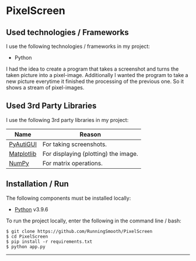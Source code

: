 # PixelScreen

## Used technologies / Frameworks

I use the following technologies / frameworks in my project:

- Python

I had the idea to create a program that takes a screenshot and turns the taken picture into a pixel-image. Additionally I wanted the program to take a new picture everytime it finished the processing of the previous one. So it shows a stream of pixel-images.

## Used 3rd Party Libraries

I use the following 3rd party libraries in my project:

Name | Reason
--- | ---
[PyAutiGUI](https://pyautogui.readthedocs.io/en/latest/) | For taking screenshots.
[Matplotlib](https://matplotlib.org/) | For displaying (plotting) the image.
[NumPy](https://numpy.org/) | For matrix operations.

## Installation / Run

The following components must be installed locally:

- [Python](https://www.python.org/) v3.9.6

To run the project locally, enter the following in the command line / bash:

```console
$ git clone https://github.com/RunningSmooth/PixelScreen
$ cd PixelScreen
$ pip install -r requirements.txt
$ python app.py
```
---